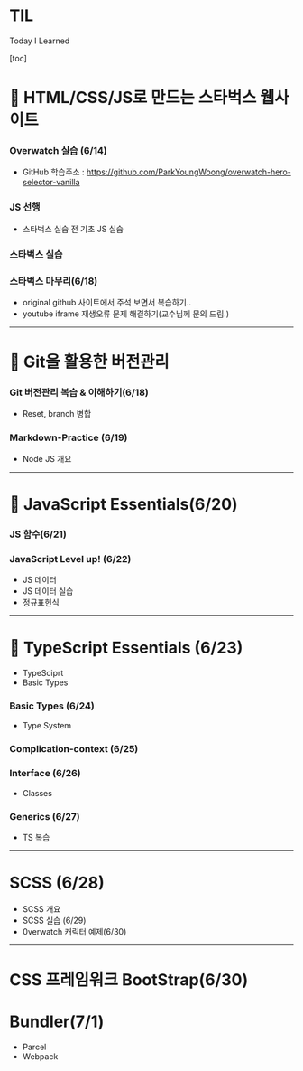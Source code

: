 # TIL

Today I Learned

[toc]

# 📌 HTML/CSS/JS로 만드는 스타벅스 웹사이트

### Overwatch 실습 (6/14)

- GitHub 학습주소 : https://github.com/ParkYoungWoong/overwatch-hero-selector-vanilla

### JS 선행

- 스타벅스 실습 전 기초 JS 실습

### 스타벅스 실습

### 스타벅스 마무리(6/18)

- original github 사이트에서 주석 보면서 복습하기..
- youtube iframe 재생오류 문제 해결하기(교수님께 문의 드림.)







---



# 📕 Git을 활용한 버전관리

### Git 버전관리 복습 & 이해하기(6/18)

- Reset, branch 병합

### Markdown-Practice (6/19)

- Node JS 개요







---



# 🍋  JavaScript Essentials(6/20)

### JS 함수(6/21)

### JavaScript Level up! (6/22)

- JS 데이터
- JS 데이터 실습
- 정규표현식







---



# 🔷 TypeScript Essentials (6/23)

- TypeSciprt
- Basic Types

### Basic Types (6/24)

- Type System

### Complication-context (6/25)

### Interface (6/26)

- Classes

### Generics (6/27)

- TS 복습



---



# SCSS (6/28)

- SCSS 개요
- SCSS 실습 (6/29)
- 0verwatch 캐릭터 예제(6/30)



---



# CSS 프레임워크 BootStrap(6/30)



# Bundler(7/1)

- Parcel
- Webpack
